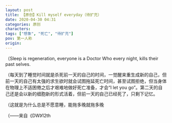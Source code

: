 ```yaml
---
layout: post
title: 【原创】Kill myself everyday（待扩充）
date: 2020-04-30 04:31
categories: 原创
characters: 
tags: ["想象", "死亡", "待扩充"]
pov: 第一人称
origin: 
---
```



（Sleep is regeneration, everyone is a Doctor Who every night, kills their past selves.

（每天到了睡觉时间就是杀死前一天的自己的时间，一觉醒来重生成新的自己，但前一天的自己有太强的求生欲时就会试图拖延死亡时间，甚至试图拒绝，但当身体在物理上不适困倦之后才艰难地做好死亡准备，才会“I let you go”。第二天的自己还是会以新的细胞新的形式活着，但前一天的自己已经死了，只剩下记忆。

（这就是为什么总是不愿意睡，能拖多晚就拖多晚

（——来自《DW》12th
